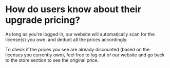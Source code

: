# How do users know about their upgrade pricing?
As long as you're logged in, our website will automatically scan for the license(s) you own, and deduct all the prices accordingly.  
  
To check if the prices you see are already discounted (based on the licenses you currently own), feel free to log out of our website and go back to the store section to see the original price.